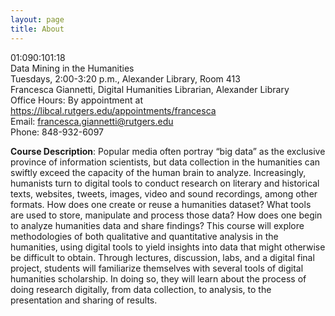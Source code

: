 ```yaml
---
layout: page
title: About
---
```


01:090:101:18  
Data Mining in the Humanities  
Tuesdays, 2:00-3:20 p.m., Alexander Library, Room 413  
Francesca Giannetti, Digital Humanities Librarian, Alexander Library  
Office Hours: By appointment at <https://libcal.rutgers.edu/appointments/francesca>  
Email: francesca.giannetti@rutgers.edu  
Phone: 848-932-6097  

**Course Description**: Popular media often portray “big data” as the exclusive province of information scientists, but data collection in the humanities can swiftly exceed the capacity of the human brain to analyze. Increasingly, humanists turn to digital tools to conduct research on literary and historical texts, websites, tweets, images, video and sound recordings, among other formats. How does one create or reuse a humanities dataset? What tools are used to store, manipulate and process those data? How does one begin to analyze humanities data and share findings? This course will explore methodologies of both qualitative and quantitative analysis in the humanities, using digital tools to yield insights into data that might otherwise be difficult to obtain. Through lectures, discussion, labs, and a digital final project, students will familiarize themselves with several tools of digital humanities scholarship. In doing so, they will learn about the process of doing research digitally, from data collection, to analysis, to the presentation and sharing of results.